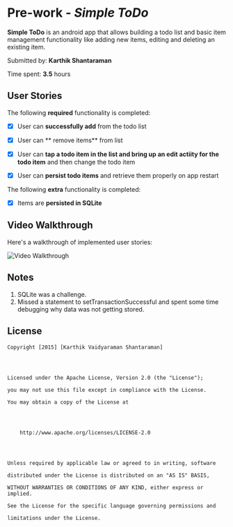 # Pre-work - *Simple ToDo*




**Simple ToDo** is an android app that allows building a todo list and basic item management functionality like adding new items, editing and deleting an existing item.




Submitted by: **Karthik Shantaraman**




Time spent: **3.5** hours 




## User Stories




The following **required** functionality is completed:




* [x] User can **successfully add** from the todo list

* [x] User can ** remove items** from list

* [x] User can **tap a todo item in the list and bring up an edit actiity for the todo item** and then change the todo item

* [x] User can **persist todo items** and retrieve them properly on app restart

The following **extra** functionality is completed:

* [x] Items are **persisted in SQLite**

## Video Walkthrough 



Here's a walkthrough of implemented user stories:




<img src='' title='Video Walkthrough' width='' alt='Video Walkthrough' />




## Notes


1. SQLite was a challenge.
2. Missed a statement to setTransactionSuccessful and spent some time debugging why data was not getting stored.


## License



    Copyright [2015] [Karthik Vaidyaraman Shantaraman]




    Licensed under the Apache License, Version 2.0 (the "License");

    you may not use this file except in compliance with the License.

    You may obtain a copy of the License at




        http://www.apache.org/licenses/LICENSE-2.0




    Unless required by applicable law or agreed to in writing, software

    distributed under the License is distributed on an "AS IS" BASIS,

    WITHOUT WARRANTIES OR CONDITIONS OF ANY KIND, either express or implied.

    See the License for the specific language governing permissions and

    limitations under the License.

